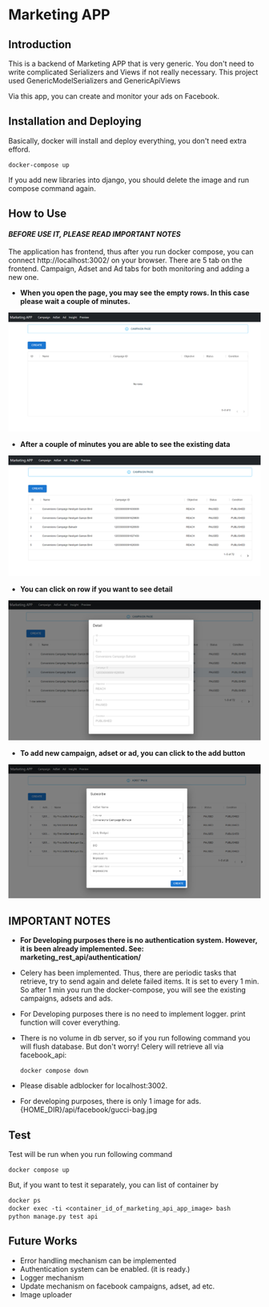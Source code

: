 # Marketing APP


## Introduction
This is a backend of Marketing APP that is very generic. 
You don't need to write complicated Serializers and Views if not really necessary. 
This project used GenericModelSerializers and GenericApiViews

Via this app, you can create and monitor your ads on Facebook.

## Installation and Deploying
Basically, docker will install and deploy everything, you don't need extra efford.

    docker-compose up

If you add new libraries into django, you should delete the image and run compose command again.

## How to Use

#### _**BEFORE USE IT, PLEASE READ IMPORTANT NOTES**_


The application has frontend, thus after you run docker compose, you can connect http://localhost:3002/ on your browser.
There are 5 tab on the frontend. Campaign, Adset and Ad tabs for both monitoring and adding a new one.

- **When you open the page, you may see the empty rows. In this case please wait a couple of minutes.**

![alt text](./img-1.png)

- **After a couple of minutes you are able to see the existing data**

![alt text](./img-2.png)

- **You can click on row if you want to see detail**

![alt text](./img-3.png)

- **To add new campaign, adset or ad, you can click to the add button**

![alt text](./img-4.png)


## IMPORTANT NOTES
- **For Developing purposes there is no authentication system. However, it is been already implemented. See: marketing_rest_api/authentication/**
- Celery has been implemented. Thus, there are periodic tasks that retrieve, try to send again and delete failed items. It is set to 
every 1 min. So after 1 min you run the docker-compose, you will see the existing campaigns, adsets and ads.
- For Developing purposes there is no need to implement logger. print function will cover everything.
- There is no volume in db server, so if you run following command you will flush database. But don't worry! Celery will 
retrieve all via facebook_api:
        
      docker compose down
- Please disable adblocker for localhost:3002.
- For developing purposes, there is only 1 image for ads. {HOME_DIR}/api/facebook/gucci-bag.jpg


## Test

Test will be run when you run following command

    docker compose up

But, if you want to test it separately, you can list of container by

    docker ps
    docker exec -ti <container_id_of_marketing_api_app_image> bash
    python manage.py test api


## Future Works

- Error handling mechanism can be implemented
- Authentication system can be enabled. (it is ready.)
- Logger mechanism
- Update mechanism on facebook campaigns, adset, ad etc. 
- Image uploader